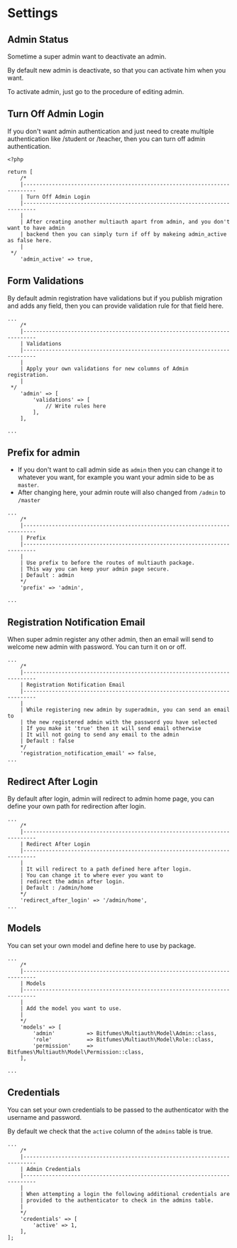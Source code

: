 # Settings

## Admin Status

Sometime a super admin want to deactivate an admin.

By default new admin is deactivate, so that you can activate him when you want.

To activate admin, just go to the procedure of editing admin.

## Turn Off Admin Login

If you don't want admin authentication and just need to create multiple authentication like /student or /teacher, then you can turn off admin authentication.

```php{13}
<?php

return [
    /*
    |--------------------------------------------------------------------------
    | Turn Off Admin Login
    |--------------------------------------------------------------------------
    |
    | After creating another multiauth apart from admin, and you don't want to have admin
    | backend then you can simply turn if off by makeing admin_active as false here.
    |
 */
    'admin_active' => true,
```

## Form Validations

By default admin registration have validations but if you publish migration and adds any field, then you can provide validation rule for that field here.

```php{10,11,12,13,14}
...
    /*
    |--------------------------------------------------------------------------
    | Validations
    |--------------------------------------------------------------------------
    |
    | Apply your own validations for new columns of Admin registration.
    |
 */
    'admin' => [
        'validations' => [
            // Write rules here
        ],
    ],

...
```

## Prefix for admin

- If you don't want to call admin side as `admin` then you can change it to whatever you want, for example you want your admin side to be as `master`.
- After changing here, your admin route will also changed from `/admin` to `/master`

```php{11}
...
    /*
    |--------------------------------------------------------------------------
    | Prefix
    |--------------------------------------------------------------------------
    |
    | Use prefix to before the routes of multiauth package.
    | This way you can keep your admin page secure.
    | Default : admin
    */
    'prefix' => 'admin',

...
```

## Registration Notification Email

When super admin register any other admin, then an email will send to welcome new admin with password. You can turn it on or off.

```php{13}
...
    /*
    |--------------------------------------------------------------------------
    | Registration Notification Email
    |--------------------------------------------------------------------------
    |
    | While registering new admin by superadmin, you can send an email to
    | the new registered admin with the password you have selected
    | If you make it 'true' then it will send email otherwise
    | It will not going to send any email to the admin
    | Default : false
    */
    'registration_notification_email' => false,
...
```

## Redirect After Login

By default after login, admin will redirect to admin home page, you can define your own path for redirection after login.

```php{12}
...
    /*
    |--------------------------------------------------------------------------
    | Redirect After Login
    |--------------------------------------------------------------------------
    |
    | It will redirect to a path defined here after login.
    | You can change it to where ever you want to
    | redirect the admin after login.
    | Default : /admin/home
    */
    'redirect_after_login' => '/admin/home',
...
```

## Models

You can set your own model and define here to use by package.

```php{10,11,12,13,14}
...
    /*
    |--------------------------------------------------------------------------
    | Models
    |--------------------------------------------------------------------------
    |
    | Add the model you want to use.
    |
    */
    'models' => [
        'admin'          => Bitfumes\Multiauth\Model\Admin::class,
        'role'           => Bitfumes\Multiauth\Model\Role::class,
        'permission'     => Bitfumes\Multiauth\Model\Permission::class,
    ],

...
```

## Credentials

You can set your own credentials to be passed to the authenticator with the username and password.

By default we check that the `active` column of the `admins` table is true.

```php{11,12,13}
...
    /*
    |--------------------------------------------------------------------------
    | Admin Credentials
    |--------------------------------------------------------------------------
    |
    | When attempting a login the following additional credentials are
    | provided to the authenticator to check in the admins table.
    |
    */
    'credentials' => [
        'active' => 1,
    ],
];


```
